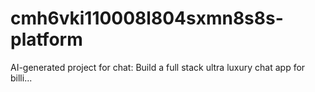 # cmh6vki110008l804sxmn8s8s-platform
AI-generated project for chat: Build a full stack ultra luxury chat app for billi...
